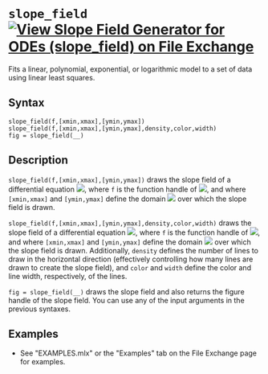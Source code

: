 # `slope_field` [![View Slope Field Generator for ODEs (slope_field) on File Exchange](https://www.mathworks.com/matlabcentral/images/matlab-file-exchange.svg)](https://www.mathworks.com/matlabcentral/fileexchange/85433-slope-field-generator-for-odes-slope_field)

Fits a linear, polynomial, exponential, or logarithmic model to a set of data using linear least squares.


## Syntax

`slope_field(f,[xmin,xmax],[ymin,ymax])`\
`slope_field(f,[xmin,xmax],[ymin,ymax],density,color,width)`\
`fig = slope_field(__)`


## Description

`slope_field(f,[xmin,xmax],[ymin,ymax])` draws the slope field of a differential equation <img src="https://latex.codecogs.com/svg.latex?\inline&space;dy/dx=f(x,y)"/>, where `f` is the function handle of <img src="https://latex.codecogs.com/svg.latex?\inline&space;f(x,y)"/>, and where `[xmin,xmax]` and `[ymin,ymax]` define the domain <img src="https://latex.codecogs.com/svg.latex?\inline&space;D=\left\lbrace&space;(x,y)\,|\,x_{{\mathrm{m}\mathrm{i}\mathrm{n}}}&space;\le&space;x\le&space;x_{{\mathrm{m}\mathrm{a}\mathrm{x}}}&space;,y_{{\mathrm{m}\mathrm{i}\mathrm{n}}}&space;\le&space;x\le&space;y_{{\mathrm{m}\mathrm{a}\mathrm{x}}}&space;\right\rbrace"/> over which the slope field is drawn.

`slope_field(f,[xmin,xmax],[ymin,ymax],density,color,width)` draws the slope field of a differential equation <img src="https://latex.codecogs.com/svg.latex?\inline&space;dy/dx=f(x,y)"/>, where `f` is the function handle of <img src="https://latex.codecogs.com/svg.latex?\inline&space;f(x,y)"/>, and where `[xmin,xmax]` and `[ymin,ymax]` define the domain <img src="https://latex.codecogs.com/svg.latex?\inline&space;D=\left\lbrace&space;(x,y)\,|\,x_{{\mathrm{m}\mathrm{i}\mathrm{n}}}&space;\le&space;x\le&space;x_{{\mathrm{m}\mathrm{a}\mathrm{x}}}&space;,y_{{\mathrm{m}\mathrm{i}\mathrm{n}}}&space;\le&space;x\le&space;y_{{\mathrm{m}\mathrm{a}\mathrm{x}}}&space;\right\rbrace"/> over which the slope field is drawn. Additionally, `density` defines the number of lines to draw in the horizontal direction (effectively controlling how many lines are drawn to create the slope field), and `color` and `width` define the color and line width, respectively, of the lines.

`fig = slope_field(__)` draws the slope field and also returns the figure handle of the slope field. You can use any of the input arguments in the previous syntaxes.


## Examples

   -  See "EXAMPLES.mlx" or the "Examples" tab on the File Exchange page for examples. 
